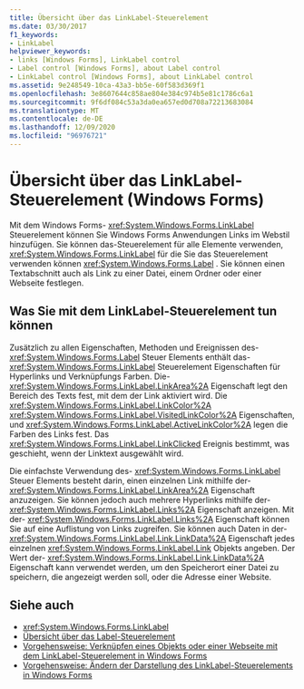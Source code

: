 ```yaml
---
title: Übersicht über das LinkLabel-Steuerelement
ms.date: 03/30/2017
f1_keywords:
- LinkLabel
helpviewer_keywords:
- links [Windows Forms], LinkLabel control
- Label control [Windows Forms], about Label control
- LinkLabel control [Windows Forms], about LinkLabel control
ms.assetid: 9e248549-10ca-43a3-bb5e-60f583d369f1
ms.openlocfilehash: 3e8607644c858ae804e384c974b5e81c1786c6a1
ms.sourcegitcommit: 9f6df084c53a3da0ea657ed0d708a72213683084
ms.translationtype: MT
ms.contentlocale: de-DE
ms.lasthandoff: 12/09/2020
ms.locfileid: "96976721"
---
```

# <a name="linklabel-control-overview-windows-forms"></a>Übersicht über das LinkLabel-Steuerelement (Windows Forms)
Mit dem Windows Forms- <xref:System.Windows.Forms.LinkLabel> Steuerelement können Sie Windows Forms Anwendungen Links im Webstil hinzufügen. Sie können das-Steuerelement für alle Elemente verwenden, <xref:System.Windows.Forms.LinkLabel> für die Sie das Steuerelement verwenden können <xref:System.Windows.Forms.Label> . Sie können einen Textabschnitt auch als Link zu einer Datei, einem Ordner oder einer Webseite festlegen.  
  
## <a name="what-you-can-do-with-the-linklabel-control"></a>Was Sie mit dem LinkLabel-Steuerelement tun können  
 Zusätzlich zu allen Eigenschaften, Methoden und Ereignissen des- <xref:System.Windows.Forms.Label> Steuer Elements enthält das- <xref:System.Windows.Forms.LinkLabel> Steuerelement Eigenschaften für Hyperlinks und Verknüpfungs Farben. Die- <xref:System.Windows.Forms.LinkLabel.LinkArea%2A> Eigenschaft legt den Bereich des Texts fest, mit dem der Link aktiviert wird. Die <xref:System.Windows.Forms.LinkLabel.LinkColor%2A> <xref:System.Windows.Forms.LinkLabel.VisitedLinkColor%2A> Eigenschaften, und <xref:System.Windows.Forms.LinkLabel.ActiveLinkColor%2A> legen die Farben des Links fest. Das <xref:System.Windows.Forms.LinkLabel.LinkClicked> Ereignis bestimmt, was geschieht, wenn der Linktext ausgewählt wird.  
  
 Die einfachste Verwendung des- <xref:System.Windows.Forms.LinkLabel> Steuer Elements besteht darin, einen einzelnen Link mithilfe der- <xref:System.Windows.Forms.LinkLabel.LinkArea%2A> Eigenschaft anzuzeigen. Sie können jedoch auch mehrere Hyperlinks mithilfe der- <xref:System.Windows.Forms.LinkLabel.Links%2A> Eigenschaft anzeigen. Mit der- <xref:System.Windows.Forms.LinkLabel.Links%2A> Eigenschaft können Sie auf eine Auflistung von Links zugreifen. Sie können auch Daten in der- <xref:System.Windows.Forms.LinkLabel.Link.LinkData%2A> Eigenschaft jedes einzelnen <xref:System.Windows.Forms.LinkLabel.Link> Objekts angeben. Der Wert der- <xref:System.Windows.Forms.LinkLabel.Link.LinkData%2A> Eigenschaft kann verwendet werden, um den Speicherort einer Datei zu speichern, die angezeigt werden soll, oder die Adresse einer Website.  
  
## <a name="see-also"></a>Siehe auch

- <xref:System.Windows.Forms.LinkLabel>
- [Übersicht über das Label-Steuerelement](label-control-overview-windows-forms.md)
- [Vorgehensweise: Verknüpfen eines Objekts oder einer Webseite mit dem LinkLabel-Steuerelement in Windows Forms](link-to-an-object-or-web-page-with-wf-linklabel-control.md)
- [Vorgehensweise: Ändern der Darstellung des LinkLabel-Steuerelements in Windows Forms](how-to-change-the-appearance-of-the-windows-forms-linklabel-control.md)
